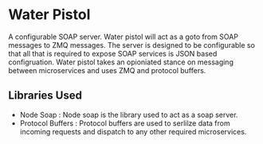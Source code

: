 # Water Pistol

A configurable SOAP server. Water pistol will act as a goto from SOAP messages to ZMQ messages. The server is designed to be configurable so that all that is required to expose SOAP services is JSON based configruation. Water pistol takes an opioniated stance on messaging between microservices and uses ZMQ and protocol buffers.

## Libraries Used
 * Node Soap : Node soap is the library used to act as a soap server.
 * Protocol Buffers : Protocol buffers are used to serlilze data from incoming requests and dispatch to any other required microservices. 
